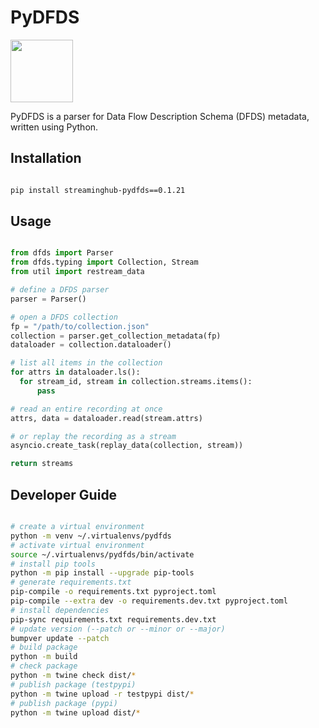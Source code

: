 # PyDFDS

<img src="https://i.imgur.com/xSieE3V.png" height="100px">

PyDFDS is a parser for Data Flow Description Schema (DFDS) metadata, written using Python.

## Installation

```bash

pip install streaminghub-pydfds==0.1.21

```

## Usage

```python

from dfds import Parser
from dfds.typing import Collection, Stream
from util import restream_data

# define a DFDS parser
parser = Parser()

# open a DFDS collection
fp = "/path/to/collection.json"
collection = parser.get_collection_metadata(fp)
dataloader = collection.dataloader()

# list all items in the collection
for attrs in dataloader.ls():
  for stream_id, stream in collection.streams.items():
      pass

# read an entire recording at once
attrs, data = dataloader.read(stream.attrs)

# or replay the recording as a stream
asyncio.create_task(replay_data(collection, stream))

return streams

```

## Developer Guide

```bash

# create a virtual environment
python -m venv ~/.virtualenvs/pydfds
# activate virtual environment
source ~/.virtualenvs/pydfds/bin/activate
# install pip tools
python -m pip install --upgrade pip-tools
# generate requirements.txt
pip-compile -o requirements.txt pyproject.toml
pip-compile --extra dev -o requirements.dev.txt pyproject.toml
# install dependencies
pip-sync requirements.txt requirements.dev.txt
# update version (--patch or --minor or --major)
bumpver update --patch
# build package
python -m build
# check package
python -m twine check dist/*
# publish package (testpypi)
python -m twine upload -r testpypi dist/*
# publish package (pypi)
python -m twine upload dist/*

```